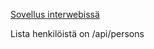 [Sovellus interwebissä](https://hidden-eyrie-85354.herokuapp.com)

Lista henkilöistä on /api/persons
